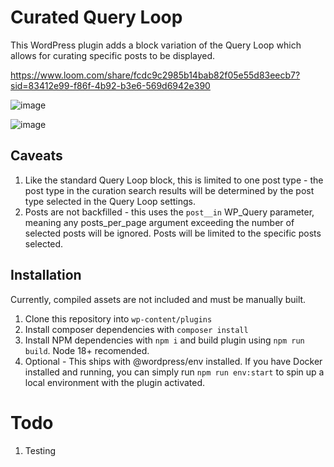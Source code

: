 # Curated Query Loop

This WordPress plugin adds a block variation of the Query Loop which allows for curating specific posts to be displayed. 

https://www.loom.com/share/fcdc9c2985b14bab82f05e55d83eecb7?sid=83412e99-f86f-4b92-b3e6-569d6942e390

![image](https://github.com/psorensen/curated-query-loop/assets/6152801/5d12e0d4-41bf-4eb2-b7c3-3e5852aea57e)


![image](https://github.com/psorensen/query-loop-post-picker/assets/6152801/944fcdda-9cc2-48b6-b585-f94f81c45093)

## Caveats

1. Like the standard Query Loop block, this is limited to one post type - the post type in the curation search results will be determined by the post type selected in the Query Loop settings.
2. Posts are not backfilled - this uses the `post__in` WP_Query parameter, meaning any posts_per_page argument exceeding the number of selected posts will be ignored. Posts will be limited to the specific posts selected.

## Installation
Currently, compiled assets are not included and must be manually built.
1. Clone this repository into `wp-content/plugins`
2. Install composer dependencies with `composer install`
3. Install NPM dependencies with `npm i` and build plugin using `npm run build`. Node 18+ recomended.
4. Optional - This ships with @wordpress/env installed. If you have Docker installed and running, you can simply run `npm run env:start` to spin up a local environment with the plugin activated.

# Todo
1. Testing
